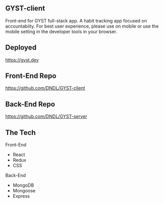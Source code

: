 ## GYST-client

Front-end for GYST full-stack app. A habit tracking app focused on accountabiity. For best user experience, please use on mobile or use the mobile setting in the developer tools in your browser.

## Deployed
https://gyst.dev

## Front-End Repo
https://github.com/DNDL/GYST-client

## Back-End Repo
https://github.com/DNDL/GYST-server

## The Tech

Front-End
* React
* Redux
* CSS

Back-End
* MongoDB
* Mongoose
* Express
